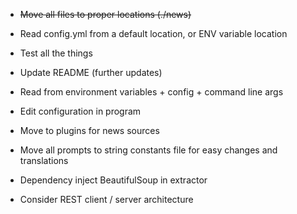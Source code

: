 * ~~Move all files to proper locations (./news)~~
* Read config.yml from a default location, or ENV variable location
* Test all the things
* Update README (further updates)
* Read from environment variables + config + command line args
* Edit configuration in program
* Move to plugins for news sources
* Move all prompts to string constants file for easy changes and translations
* Dependency inject BeautifulSoup in extractor

* Consider REST client / server architecture
